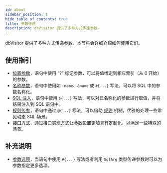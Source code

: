 ```yaml
---
id: about
sidebar_position: 1
hide_table_of_contents: true
title: 参数传递
description: dbVisitor 提供了多种方式传递参数。
---
```


dbVisitor 提供了多种方式传递参数，本节将会详细介绍如何使用它们。

## 使用指引

- [位置参数](./position)，语句中使用 “?” 标记参数，可以将值绑定到相应索引（从 0 开始）的参数。
- [名称参数](./named)，语句中使用如 `:name`、`&name` 或 `#{...}` 写法，可以将 SQL 中的参数名称化。
- [SQL 注入](./inject)，语句中使用 `${...}` 写法，可以对已名称化的参数进行取值，并将结果注入到 SQL 语句中。
- [规则传参](./rule)，语句中通过 `@{...}` 写法，可以借助 [规则](../rules/about) 机制，优雅的处理一些常见动态 SQL 场景。
- [接口方式](./interface)，通过接口实现方式让参数设置更加具有定制化，以满足一些特殊的场景。

## 补充说明

- [参数选项](./options)，当语句中使用 `#{...}` 写法或者利用 `SqlArg` 类型传递参数时可以为参数指定更多选项。
